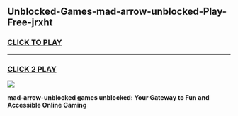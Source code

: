 
## Unblocked-Games-mad-arrow-unblocked-Play-Free-jrxht
<h3>
<a href="https://premium76.site?title=mad-arrow-unblocked&ref=12A">CLICK TO PLAY</a></h3>
<hr>

<h3>
<a href="https://premium76.site?title=mad-arrow-unblocked&ref=12A">CLICK 2 PLAY</a>
  
</h3>

<a href="https://premium76.site?title=mad-arrow-unblocked&ref=12A"><img src="https://clearcache.store/games.png"></a>


**mad-arrow-unblocked games unblocked: Your Gateway to Fun and Accessible Online Gaming**
